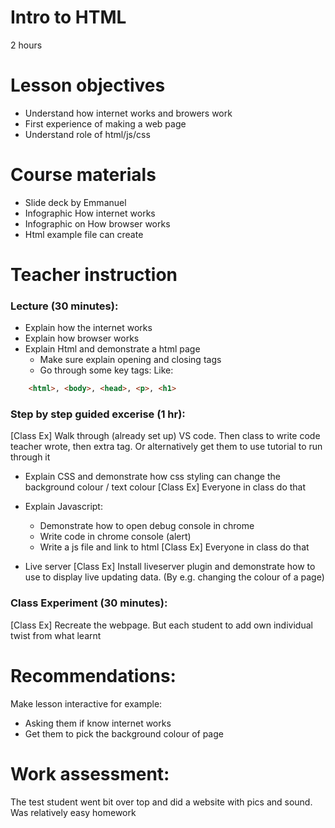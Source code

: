 # Intro to HTML
2 hours

# Lesson objectives
- Understand how internet works and browers work
- First experience of making a web page
- Understand role of html/js/css

# Course materials
- Slide deck by Emmanuel
- Infographic How internet works
- Infographic on How browser works
- Html example file can create


# Teacher instruction
### Lecture (30 minutes):
- Explain how the internet works
- Explain how browser works
- Explain Html and demonstrate a html page
    - Make sure explain opening and closing tags
    - Go through some key tags: Like:
```html
    <html>, <body>, <head>, <p>, <h1>
```

### Step by step guided excerise (1 hr):
[Class Ex] Walk through (already set up) VS code. Then class to write code teacher wrote, then extra tag. 
Or alternatively get them to use tutorial to run through it

- Explain CSS and demonstrate how css styling can change the background colour / text colour
[Class Ex] Everyone in class do that

- Explain Javascript:
    - Demonstrate how to open debug console in chrome
    - Write code in chrome console (alert)
    - Write a js file and link to html
[Class Ex] Everyone in class do that

- Live server
[Class Ex] Install liveserver plugin and demonstrate how to use to display live updating data. (By e.g. changing the colour of a page)


### Class Experiment (30 minutes): 
[Class Ex] Recreate the webpage. But each student to add own individual twist from what learnt

# Recommendations:
Make lesson interactive for example:
- Asking them if know internet works
- Get them to pick the background colour of page 


# Work assessment:
The test student went bit over top and did a website with pics and sound. Was relatively easy homework
